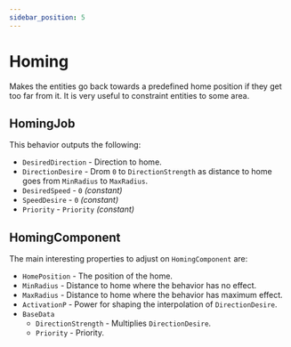 ```yaml
---
sidebar_position: 5
---
```


# Homing

Makes the entities go back towards a predefined home position if they get too far from it. It is very useful to constraint entities to some area.

## HomingJob

This behavior outputs the following: 
- `DesiredDirection` - Direction to home.
- `DirectionDesire` - Drom `0` to `DirectionStrength` as distance to home goes from `MinRadius` to `MaxRadius`.
- `DesiredSpeed` - `0` *(constant)*
- `SpeedDesire` - `0` *(constant)*
- `Priority` -  `Priority` *(constant)*

## HomingComponent

The main interesting properties to adjust on `HomingComponent` are:
- `HomePosition` - The position of the home.
- `MinRadius` - Distance to home where the behavior has no effect.
- `MaxRadius` - Distance to home where the behavior has maximum effect.
- `ActivationP` - Power for shaping the interpolation of `DirectionDesire`.
- `BaseData`
    - `DirectionStrength` - Multiplies `DirectionDesire`.
    - `Priority` - Priority.
